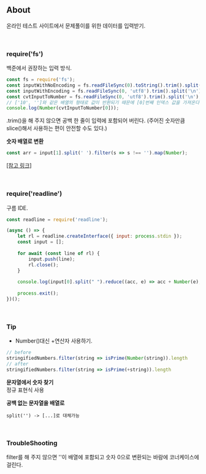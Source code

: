 ## About
온라인 테스트 사이트에서 문제풀이를 위한 데이터를 입력받기.

<br>

### require('fs')
백준에서 권장하는 입력 방식.
```javascript
const fs = require('fs');
const inputWithNoEncoding = fs.readFileSync(0).toString().trim().split('\n');
const inputWithEncoding = fs.readFileSync(0, 'utf8').trim().split('\n');
const cvtInputToNumber = fs.readFileSync(0, 'utf8').trim().split('\n');
// ['10', '']와 같은 배열의 형태로 값이 반환되기 때문에 [0]번째 인덱스 값을 가져온다.
console.log(Number(cvtInputToNumber[0]));
```
.trim()을 해 주지 않으면 공백 한 줄이 입력에 포함되어 버린다.
(주어진 숫자만큼 slice()해서 사용하는 편이 안전할 수도 있다.)

**숫자 배열로 변환**
```javascript
const arr = input[1].split(' ').filter(s => s !== '').map(Number);
```


[[참고 링크]](https://leehyungi0622.github.io/2021/03/24/202103/210324-algorithm_javascript_input/)

<br>

### require('readline')
구름 IDE.
```javascript
const readline = require('readline');

(async () => {
	let rl = readline.createInterface({ input: process.stdin });
	const input = [];
	
	for await (const line of rl) {
		input.push(line);
		rl.close();
	}
	
	console.log(input[0].split(" ").reduce((acc, e) => acc + Number(e), 0));	
    
	process.exit();
})();
```




<br>

### Tip
- Number()대신 +연산자 사용하기.
```javascript
// before
stringifiedNumbers.filter(string => isPrime(Number(string)).length
// after
stringifiedNumbers.filter(string => isPrime(+string)).length
```

**문자열에서 숫자 찾기**  
정규 표현식 사용

**공백 없는 문자열을 배열로**  
```
split('') -> [...]로 대체가능
```


<br>

### TroubleShooting
filter를 해 주지 않으면 ''이 배열에 포함되고 숫자 0으로 변환되는 바람에 코너케이스에 걸린다.
